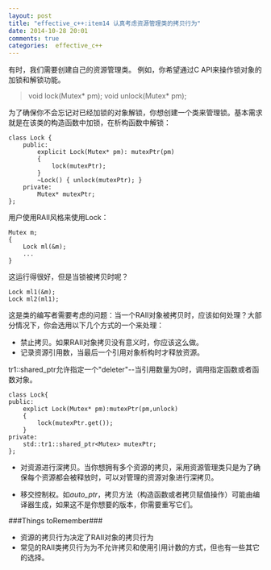 ```yaml
---
layout: post
title: "effective_c++:item14 认真考虑资源管理类的拷贝行为"
date: 2014-10-28 20:01
comments: true
categories:  effective_c++
---
```

有时，我们需要创建自己的资源管理类。
例如，你希望通过C API来操作锁对象的加锁和解锁功能。
> void lock(Mutex* pm);
> void unlock(Mutex* pm);

为了确保你不会忘记对已经加锁的对象解锁，你想创建一个类来管理锁。基本需求就是在该类的构造函数中加锁，在析构函数中解锁：
>    
    class Lock {
        public:
            explicit Lock(Mutex* pm): mutexPtr(pm)
            {
                lock(mutexPtr);
            }
            ~Lock() { unlock(mutexPtr); }
        private:
            Mutex* mutexPtr;
    };

用户使用RAII风格来使用Lock：
>    
    Mutex m;
    {
        Lock ml(&m);
        ...
    }

这运行得很好，但是当锁被拷贝时呢？
>    
    Lock ml1(&m);
    Lock ml2(ml1);

这是类的编写者需要考虑的问题：当一个RAII对象被拷贝时，应该如何处理？大部分情况下，你会选用以下几个方式的一个来处理：
- 禁止拷贝。如果RAII对象拷贝没有意义时，你应该这么做。
- 记录资源引用数，当最后一个引用对象析构时才释放资源。

tr1::shared_ptr允许指定一个"deleter"--当引用数量为0时，调用指定函数或者函数对象。
>    
    class Lock{
    public:
        explict Lock(Mutex* pm):mutexPtr(pm,unlock)
        {
            lock(mutexPtr.get());
        }
    private:
        std::tr1::shared_ptr<Mutex> mutexPtr;
    };

- 对资源进行深拷贝。当你想拥有多个资源的拷贝，采用资源管理类只是为了确保每个资源都会被释放时，可以对管理的资源对象进行深拷贝。

-  移交控制权。如*auto_ptr*，拷贝方法（构造函数或者拷贝赋值操作）可能由编译器生成，如果这不是你想要的版本，你需要重写它们。

###Things toRemember###
- 资源的拷贝行为决定了RAII对象的拷贝行为
- 常见的RAII类拷贝行为为不允许拷贝和使用引用计数的方式，但也有一些其它的选择。


        
